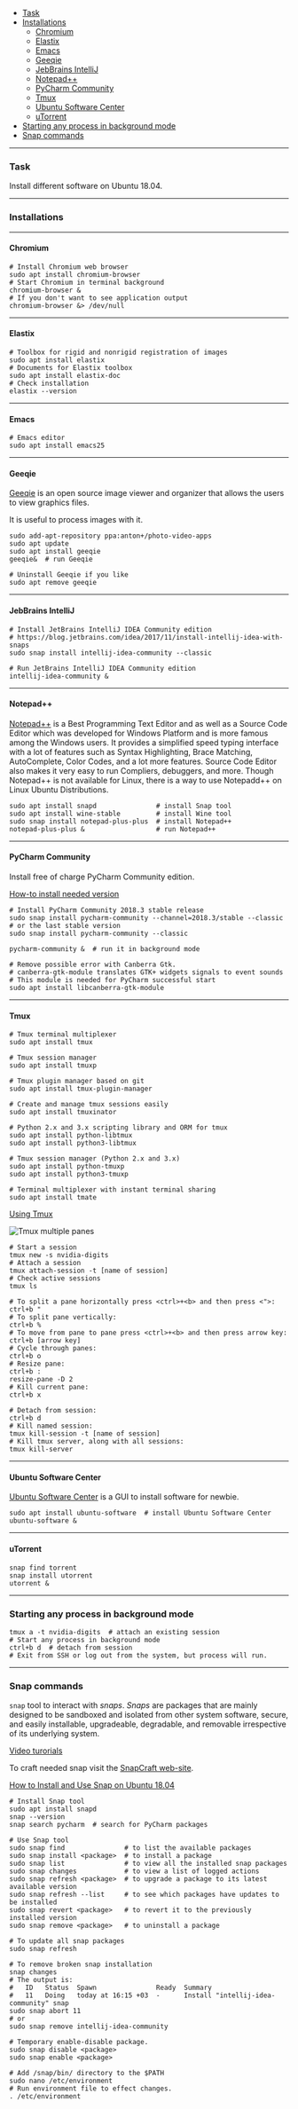    - [Task](#task)
   - [Installations](#install)
      - [Chromium](#Chromium)
      - [Elastix](#Elastix)
      - [Emacs](#Emacs)
      - [Geeqie](#Geeqie)
      - [JebBrains IntelliJ](#IntelliJ)
      - [Notepad++](#notepad-plus-plus)
      - [PyCharm Community](#PyCharm)
      - [Tmux](#Tmux)
      - [Ubuntu Software Center](#Ubuntu-Software-Center)
      - [uTorrent](#uTorrent)
   - [Starting any process in background mode](#background-mode)
   - [Snap commands](#snap)

---
### <a name="task" />Task

Install different software on Ubuntu 18.04.

---
### <a name="install" />Installations

----
#### <a name="Chromium" />Chromium

```shell
# Install Chromium web browser
sudo apt install chromium-browser
# Start Chromium in terminal background
chromium-browser &
# If you don't want to see application output
chromium-browser &> /dev/null
```

----
#### <a name="Elastix" />Elastix

```shell
# Toolbox for rigid and nonrigid registration of images
sudo apt install elastix
# Documents for Elastix toolbox
sudo apt install elastix-doc
# Check installation
elastix --version
```

----
#### <a name="Emacs" />Emacs

```shell
# Emacs editor
sudo apt install emacs25
```

----
#### <a name="Geeqie" />Geeqie

[Geeqie](https://www.linuxhelp.com/how-to-install-geeqie-in-ubuntu)
is an open source image viewer and organizer that allows the users to view graphics files.

It is useful to process images with it.

```shell
sudo add-apt-repository ppa:anton+/photo-video-apps
sudo apt update
sudo apt install geeqie
geeqie&  # run Geeqie

# Uninstall Geeqie if you like
sudo apt remove geeqie
```

----
#### <a name="IntelliJ" />JebBrains IntelliJ

```shell
# Install JetBrains IntelliJ IDEA Community edition
# https://blog.jetbrains.com/idea/2017/11/install-intellij-idea-with-snaps
sudo snap install intellij-idea-community --classic

# Run JetBrains IntelliJ IDEA Community edition
intellij-idea-community &
```

----
#### <a name="notepad-plus-plus" />Notepad++

[Notepad++](https://www.tecrobust.com/install-notepad-plus-plus-linux-ubuntu)
is a Best Programming Text Editor and as well as a Source Code Editor which was developed
for Windows Platform and is more famous among the Windows users.
It provides a simplified speed typing interface with a lot of features such as Syntax Highlighting,
Brace Matching, AutoComplete, Color Codes, and a lot more features.
Source Code Editor also makes it very easy to run Compliers, debuggers, and more.
Though Notepad++ is not available for Linux, there is a way to use Notepadd++
on Linux Ubuntu Distributions.

```shell
sudo apt install snapd               # install Snap tool
sudo apt install wine-stable         # install Wine tool
sudo snap install notepad-plus-plus  # install Notepad++
notepad-plus-plus &                  # run Notepad++
```

----
#### <a name="PyCharm" />PyCharm Community

Install free of charge PyCharm Community edition.

[How-to install needed version](https://snapcraft.io/pycharm-community)

```shell
# Install PyCharm Community 2018.3 stable release
sudo snap install pycharm-community --channel=2018.3/stable --classic
# or the last stable version
sudo snap install pycharm-community --classic

pycharm-community &  # run it in background mode

# Remove possible error with Canberra Gtk.
# canberra-gtk-module translates GTK+ widgets signals to event sounds
# This module is needed for PyCharm successful start
sudo apt install libcanberra-gtk-module
```

----
#### <a name="Tmux" />Tmux

```shell
# Tmux terminal multiplexer
sudo apt install tmux

# Tmux session manager
sudo apt install tmuxp

# Tmux plugin manager based on git
sudo apt install tmux-plugin-manager

# Create and manage tmux sessions easily
sudo apt install tmuxinator

# Python 2.x and 3.x scripting library and ORM for tmux
sudo apt install python-libtmux
sudo apt install python3-libtmux

# Tmux session manager (Python 2.x and 3.x)
sudo apt install python-tmuxp
sudo apt install python3-tmuxp

# Terminal multiplexer with instant terminal sharing
sudo apt install tmate
```

[Using Tmux](https://hackernoon.com/a-gentle-introduction-to-tmux-8d784c404340)

![Tmux multiple panes](data/2019.02.13-tmux-multiple-panes.png)

```shell
# Start a session
tmux new -s nvidia-digits
# Attach a session
tmux attach-session -t [name of session]
# Check active sessions
tmux ls

# To split a pane horizontally press <ctrl>+<b> and then press <">:
ctrl+b "
# To split pane vertically:
ctrl+b %
# To move from pane to pane press <ctrl>+<b> and then press arrow key:
ctrl+b [arrow key]
# Cycle through panes:
ctrl+b o
# Resize pane:
ctrl+b :
resize-pane -D 2
# Kill current pane:
ctrl+b x

# Detach from session:
ctrl+b d
# Kill named session:
tmux kill-session -t [name of session]
# Kill tmux server, along with all sessions:
tmux kill-server
```

----
#### <a name="Ubuntu-Software-Center" />Ubuntu Software Center

[Ubuntu Software Center](https://www.ubuntupit.com/how-to-install-software-in-ubuntu-linux-a-complete-guide-for-newbie/)
is a GUI to install software for newbie.

```shell
sudo apt install ubuntu-software  # install Ubuntu Software Center
ubuntu-software &
```

----
#### <a name="uTorrent" />uTorrent

```shell
snap find torrent
snap install utorrent
utorrent &
```

---
### <a name="background-mode" />Starting any process in background mode

```shell
tmux a -t nvidia-digits  # attach an existing session
# Start any process in background mode
ctrl+b d  # detach from session
# Exit from SSH or log out from the system, but process will run.
```

---
### <a name="snap" />Snap commands

`snap` tool to interact with *snaps*.
*Snaps* are packages that are mainly designed to be sandboxed and isolated
from other system software, secure, and easily installable, upgradeable,
degradable, and removable irrespective of its underlying system.

[Video turorials](https://utappia.org/2016/04/22/how-to-search-install-remove-snap-packages-in-ubuntu)

To craft needed snap visit the [SnapCraft web-site](https://snapcraft.io/pycharm-community).

[How to Install and Use Snap on Ubuntu 18.04](https://codeburst.io/how-to-install-and-use-snap-on-ubuntu-18-04-9fcb6e3b34f9)

```shell
# Install Snap tool
sudo apt install snapd
snap --version
snap search pycharm  # search for PyCharm packages

# Use Snap tool
sudo snap find               # to list the available packages
sudo snap install <package>  # to install a package
sudo snap list               # to view all the installed snap packages
sudo snap changes            # to view a list of logged actions
sudo snap refresh <package>  # to upgrade a package to its latest available version
sudo snap refresh --list     # to see which packages have updates to be installed
sudo snap revert <package>   # to revert it to the previously installed version
sudo snap remove <package>   # to uninstall a package

# To update all snap packages
sudo snap refresh

# To remove broken snap installation
snap changes
# The output is:
#   ID   Status  Spawn               Ready  Summary
#   11   Doing   today at 16:15 +03  -      Install "intellij-idea-community" snap
sudo snap abort 11
# or
sudo snap remove intellij-idea-community

# Temporary enable-disable package.
sudo snap disable <package>
sudo snap enable <package>

# Add /snap/bin/ directory to the $PATH
sudo nano /etc/environment
# Run environment file to effect changes.
. /etc/environment
```

